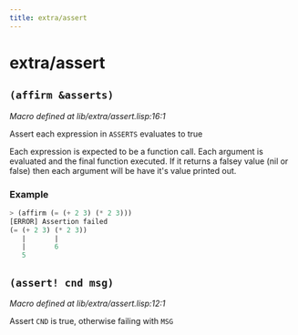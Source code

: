 ```yaml
---
title: extra/assert
---
```

# extra/assert
## `(affirm &asserts)`
*Macro defined at lib/extra/assert.lisp:16:1*

Assert each expression in `ASSERTS` evaluates to true

Each expression is expected to be a function call. Each argument is
evaluated and the final function executed. If it returns a falsey
value (nil or false) then each argument will be have it's value
printed out.

### Example
```cl :no-test
> (affirm (= (+ 2 3) (* 2 3)))
[ERROR] Assertion failed
(= (+ 2 3) (* 2 3))
   |       |
   |       6
   5
```

## `(assert! cnd msg)`
*Macro defined at lib/extra/assert.lisp:12:1*

Assert `CND` is true, otherwise failing with `MSG`

